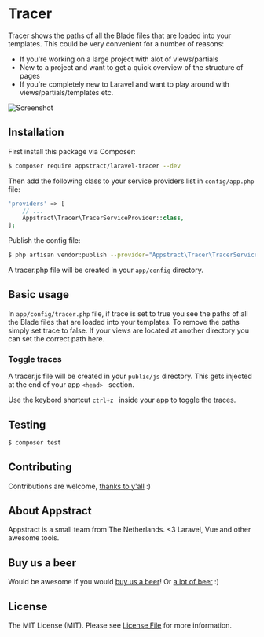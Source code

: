# Tracer

Tracer shows the paths of all the Blade files that are loaded into your templates. This could be very convenient for a number of reasons:
* If you're working on a large project with alot of views/partials
* New to a project and want to get a quick overview of the structure of pages
* If you're completely new to Laravel and want to play around with views/partials/templates etc.

![Screenshot](screenshot.png?raw=true)

## Installation

First install this package via Composer:
```sh
$ composer require appstract/laravel-tracer --dev
```

Then add the following class to your service providers list in `config/app.php` file:
```php
'providers' => [
    // ...
    Appstract\Tracer\TracerServiceProvider::class,
];
```

Publish the config file:
```sh
$ php artisan vendor:publish --provider="Appstract\Tracer\TracerServiceProvider"
```

A tracer.php file will be created in your `app/config` directory.


## Basic usage

In `app/config/tracer.php` file, if trace is set to true you see the paths of all the Blade files that are loaded into your templates. To remove the paths simply set trace to false. If your views are located at another directory you can set the correct path here.


### Toggle traces

A tracer.js file will be created in your `public/js` directory. This gets injected at the end of your app ```<head> ``` section.

Use the keybord shortcut ```ctrl+z ``` inside your app to toggle the traces.


## Testing

``` bash
$ composer test
```

## Contributing

Contributions are welcome, [thanks to y'all](https://github.com/appstract/laravel-tracer/graphs/contributors) :)

## About Appstract

Appstract is a small team from The Netherlands. <3 Laravel, Vue and other awesome tools.

## Buy us a beer

Would be awesome if you would [buy us a beer](https://www.paypal.me/teamappstract/10)! Or [a lot of beer](https://www.patreon.com/appstract) :)

## License

The MIT License (MIT). Please see [License File](LICENSE.md) for more information.
